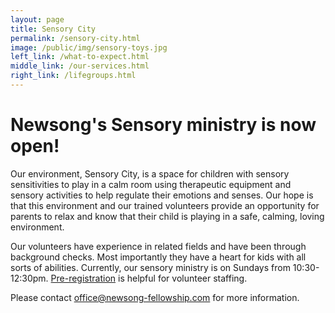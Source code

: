 ```yaml
---
layout: page
title: Sensory City
permalink: /sensory-city.html
image: /public/img/sensory-toys.jpg
left_link: /what-to-expect.html
middle_link: /our-services.html
right_link: /lifegroups.html
---
```


<h1 class="title is-size-5-mobile is-uppercase">
  Newsong's Sensory ministry is now open!
</h1>

Our environment, Sensory City, is a space for children with sensory sensitivities to play in a calm room using therapeutic equipment and sensory activities to help regulate their emotions and senses. Our hope is that this environment and our trained volunteers provide an opportunity for parents to relax and know that their child is playing in a safe, calming, loving environment.

Our volunteers have experience in related fields and have been through background checks. Most importantly they have a heart for kids with all sorts of abilities. Currently, our sensory ministry is on Sundays from 10:30-12:30pm. <a href="https://goo.gl/forms/hOhY6hQX5XNROC4M2">Pre-registration</a> is helpful for volunteer staffing.

Please contact <a href="mailto:office@newsong-fellowship.com?subject=Sensory%20City">office@newsong-fellowship.com</a> for more information.
